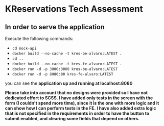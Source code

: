 # KReservations Tech Assessment

## In order to serve the application

Execute the following commands: 
- `cd mock-api`
- `docker build --no-cache -t kres-be-alvaro:LATEST .`
- `cd ..`
- `docker build --no-cache -t kres-fe-alvaro:LATEST .`
- `docker run -d -p 3000:3000 kres-be-alvaro:LATEST`
- `docker run -d -p 8080:80 kres-fe-alvaro:LATEST`


you can see the **application up and running at localhost:8080**

**Please take into account that no designs were provided so I have not dedicated effort to SCSS. I have added only tests in the screen with the form (I couldn't spend more time), since it is the one with more logic and it can show how I can perform tests in the FE.**
**I have also added extra logic that is not specified in the requirements in order to have the button to submit enabled, and clearing some fields that depend on others.**
